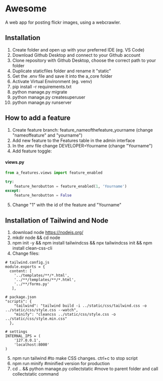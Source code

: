 # Awesome
A web app for posting flickr images, using a webcrawler.

## Installation

1. Create folder and open up with your preferred IDE (eg. VS Code)
2. Download Github Desktop and connect to your Github account
3. Clone repository with Github Desktop, choose the correct path to your folder
4. Duplicate staticfiles folder and rename it "static"
5. Get the .env file and save it into the a_core folder
6. Activate Virtual Environment (eg. venv)
8. pip install -r requirements.txt
9. python manage.py migrate
10. python manage.py createsuperuser
11. python manage.py runserver


## How to add a feature

1. Create feature branch: feature_nameofthefeature_yourname (change "nameoffeature" and "yourname")
2. Add new feature to the Features table in the admin interface
3. In the .env file change DEVELOPER=Yourname (change "Yourname") 
4. Add feature toggle: 
#### views.py
```python
from a_features.views import feature_enabled

try: 
    feature_herobutton = feature_enabled(1, 'Yourname')
except:
    feature_herobutton = False
```
5. Change "1" with the id of the feature and "Yourname"



## Installation of Tailwind and Node

1. download node https://nodejs.org/
2. mkdir node && cd node
3. npm init -y && npm install tailwindcss && npx tailwindcss init && npm install clean-css-cli
4. Change files:

```
# tailwind.config.js
module.exports = {
  content: [ 
    '../templates/**/*.html', 
    '../**/templates/**/*.html', 
    '../**/forms.py'
   ],

# package.json  
"scripts": {
    "tailwind": "tailwind build -i ../static/css/tailwind.css -o ../static/css/style.css --watch",
    "minify": "cleancss ../static/css/style.css -o ../static/css/style.min.css"
  },

# settings
INTERNAL_IPS = (
    '127.0.0.1',
    'localhost:8000'
)
```



5. npm run tailwind #to make CSS changes. ctrl+c to stop script
6. npm run minify #minified version for production
7. cd .. && python manage.py collectstatic #move to parent folder and call collectstatic command
